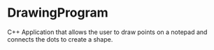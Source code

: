 # DrawingProgram
C++ Application that allows the user to draw points on a notepad and connects the dots to create a shape.
